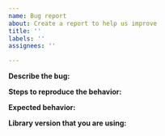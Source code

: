 ```yaml
---
name: Bug report
about: Create a report to help us improve
title: ''
labels: ''
assignees: ''

---
```


**Describe the bug:**

**Steps to reproduce the behavior:**

**Expected behavior:**

**Library version that you are using:**
